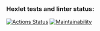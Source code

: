 ### Hexlet tests and linter status:
[![Actions Status](https://github.com/VadimFilimonov/frontend-project-lvl1/workflows/hexlet-check/badge.svg)](https://github.com/VadimFilimonov/frontend-project-lvl1/actions)
[![Maintainability](https://api.codeclimate.com/v1/badges/3e10a2462691ddfd5d2f/maintainability)](https://codeclimate.com/github/VadimFilimonov/frontend-project-lvl1/maintainability)
